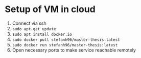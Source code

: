 # Setup of VM in cloud

1. Connect via ssh
2. `sudo apt-get update`
3. `sudo apt install docker.io`
4. `sudo docker pull stefanh96/master-thesis:latest`
5. `sudo docker run stefanh96/master-thesis:latest`
6. Open necessary ports to make service reachable remotely
